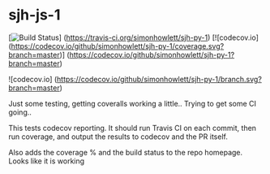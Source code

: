 sjh-js-1
========

[![Build Status](https://travis-ci.org/simonhowlett/sjh-py-1.svg?branch=master)]
(https://travis-ci.org/simonhowlett/sjh-py-1)
[![codecov.io]
(https://codecov.io/github/simonhowlett/sjh-py-1/coverage.svg?branch=master)]
(https://codecov.io/github/simonhowlett/sjh-py-1?branch=master)

![codecov.io]
(https://codecov.io/github/simonhowlett/sjh-py-1/branch.svg?branch=master)

Just some testing, getting coveralls working a little..
Trying to get some CI going..

This tests codecov reporting. It should run Travis CI on each commit,
then run coverage, and output the results to codecov and the PR itself.

Also adds the coverage % and the build status to the repo homepage. 
Looks like it is working

